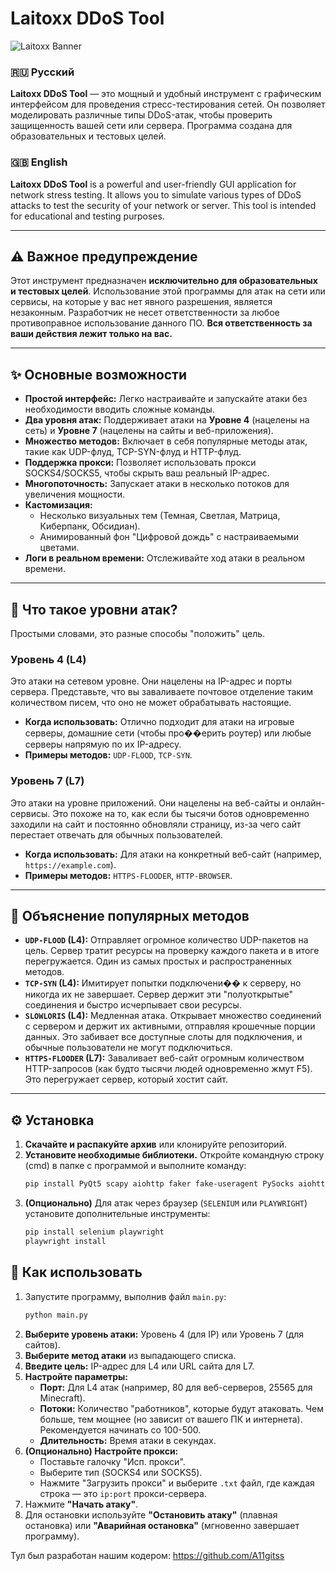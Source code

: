 # Laitoxx DDoS Tool

![Laitoxx Banner](https://your-image-link-here.com/banner.png) <!-- Замените на ссылку на изображение, если оно у вас есть -->

### 🇷🇺 Русский

**Laitoxx DDoS Tool** — это мощный и удобный инструмент с графическим интерфейсом для проведения стресс-тестирования сетей. Он позволяет моделировать различные типы DDoS-атак, чтобы проверить защищенность вашей сети или сервера. Программа создана для образовательных и тестовых целей.

### 🇬🇧 English

**Laitoxx DDoS Tool** is a powerful and user-friendly GUI application for network stress testing. It allows you to simulate various types of DDoS attacks to test the security of your network or server. This tool is intended for educational and testing purposes.

---

## ⚠️ Важное предупреждение

Этот инструмент предназначен **исключительно для образовательных и тестовых целей**. Использование этой программы для атак на сети или сервисы, на которые у вас нет явного разрешения, является незаконным. Разработчик не несет ответственности за любое противоправное использование данного ПО. **Вся ответственность за ваши действия лежит только на вас.**

---

## ✨ Основные возможности

- **Простой интерфейс:** Легко настраивайте и запускайте атаки без необходимости вводить сложные команды.
- **Два уровня атак:** Поддерживает атаки на **Уровне 4** (нацелены на сеть) и **Уровне 7** (нацелены на сайты и веб-приложения).
- **Множество методов:** Включает в себя популярные методы атак, такие как UDP-флуд, TCP-SYN-флуд и HTTP-флуд.
- **Поддержка прокси:** Позволяет использовать прокси SOCKS4/SOCKS5, чтобы скрыть ваш реальный IP-адрес.
- **Многопоточность:** Запускает атаки в несколько потоков для увеличения мощности.
- **Кастомизация:**
    - Несколько визуальных тем (Темная, Светлая, Матрица, Киберпанк, Обсидиан).
    - Анимированный фон "Цифровой дождь" с настраиваемыми цветами.
- **Логи в реальном времени:** Отслеживайте ход атаки в реальном времени.

---

## 🤔 Что такое уровни атак?

Простыми словами, это разные способы "положить" цель.

### Уровень 4 (L4)
Это атаки на сетевом уровне. Они нацелены на IP-адрес и порты сервера. Представьте, что вы заваливаете почтовое отделение таким количеством писем, что оно не может обрабатывать настоящие.

- **Когда использовать:** Отлично подходит для атаки на игровые серверы, домашние сети (чтобы про��ерить роутер) или любые серверы напрямую по их IP-адресу.
- **Примеры методов:** `UDP-FLOOD`, `TCP-SYN`.

### Уровень 7 (L7)
Это атаки на уровне приложений. Они нацелены на веб-сайты и онлайн-сервисы. Это похоже на то, как если бы тысячи ботов одновременно заходили на сайт и постоянно обновляли страницу, из-за чего сайт перестает отвечать для обычных пользователей.

- **Когда использовать:** Для атаки на конкретный веб-сайт (например, `https://example.com`).
- **Примеры методов:** `HTTPS-FLOODER`, `HTTP-BROWSER`.

---

## 📖 Объяснение популярных методов

- **`UDP-FLOOD` (L4):** Отправляет огромное количество UDP-пакетов на цель. Сервер тратит ресурсы на проверку каждого пакета и в итоге перегружается. Один из самых простых и распространенных методов.
- **`TCP-SYN` (L4):** Имитирует попытки подключени�� к серверу, но никогда их не завершает. Сервер держит эти "полуоткрытые" соединения и быстро исчерпывает свои ресурсы.
- **`SLOWLORIS` (L4):** Медленная атака. Открывает множество соединений с сервером и держит их активными, отправляя крошечные порции данных. Это забивает все доступные слоты для подключения, и обычные пользователи не могут подключиться.
- **`HTTPS-FLOODER` (L7):** Заваливает веб-сайт огромным количеством HTTP-запросов (как будто тысячи людей одновременно жмут F5). Это перегружает сервер, который хостит сайт.

---

## ⚙️ Установка

1.  **Скачайте и распакуйте архив** или клонируйте репозиторий.
2.  **Установите необходимые библиотеки.** Откройте командную строку (cmd) в папке с программой и выполните команду:
    ```bash
    pip install PyQt5 scapy aiohttp faker fake-useragent PySocks aiohttp_socks
    ```
3.  **(Опционально)** Для атак через браузер (`SELENIUM` или `PLAYWRIGHT`) установите дополнительные инструменты:
    ```bash
    pip install selenium playwright
    playwright install
    ```

## 🚀 Как использовать

1.  Запустите программу, выполнив файл `main.py`:
    ```bash
    python main.py
    ```
2.  **Выберите уровень атаки:** Уровень 4 (для IP) или Уровень 7 (для сайтов).
3.  **Выберите метод атаки** из выпадающего списка.
4.  **Введите цель:** IP-адрес для L4 или URL сайта для L7.
5.  **Настройте параметры:**
    - **Порт:** Для L4 атак (например, 80 для веб-серверов, 25565 для Minecraft).
    - **Потоки:** Количество "работников", которые будут атаковать. Чем больше, тем мощнее (но зависит от вашего ПК и интернета). Рекомендуется начинать со 100-500.
    - **Длительность:** Время атаки в секундах.
6.  **(Опционально) Настройте прокси:**
    - Поставьте галочку "Исп. прокси".
    - Выберите тип (SOCKS4 или SOCKS5).
    - Нажмите "Загрузить прокси" и выберите `.txt` файл, где каждая строка — это `ip:port` прокси-сервера.
7.  Нажмите **"Начать атаку"**.
8.  Для остановки используйте **"Остановить атаку"** (плавная остановка) или **"Аварийная остановка"** (мгновенно завершает программу).

Тул был разработан нашим кодером: https://github.com/A11gitss
